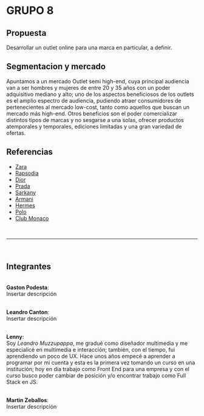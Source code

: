 # GRUPO 8

## **Propuesta**
Desarrollar un outlet online para una marca en particular, a definir.

## **Segmentacion y mercado**
Apuntamos a un mercado Outlet semi high-end, cuya principal audiencia van a ser hombres y mujeres de entre 20 y 35 años con un poder adquisitivo mediano y alto; uno de los aspectos beneficiosos de los outlets es el amplio espectro de audiencia, pudiendo atraer consumidores de pertenecientes al mercado low-cost, tanto como aquellos que buscan un mercado más high-end. Otros beneficios son el poder comercializar distintos tipos de marcas y no sesgarse a una solas, ofrecer productos atemporales y temporales, ediciones limitadas y una gran variedad de ofertas.

## Referencias

* [Zara](https://www.zara.com/ar/es/shop/cart-v2)
* [Rapsodia](https://www.rapsodia.com.ar/checkout/cart)
* [Dior](https://www.dior.com/en_us/products/beauty-Y0785220-sauvage-eau-de-parfum)
* [Prada](https://www.prada.com/us/en/checkout-login-alt.html)
* [Sarkany]()
* [Armani](https://www.armani.com/us/OnePageCheckout/Cart)
* [Hermes](https://www.hermes.com/us/en/cart/)
* [Polo](https://www.ralphlauren.com/)
* [Club Monaco](https://www.clubmonaco.com/en/women-shops-new-arrivals)


<br><hr><br>

## **Integrantes**

<br> **Gaston Podesta**: <br>
Insertar descripción

<br> **Leandro Canton**: <br>
Insertar descripción

<br> **Lenny**: <br>
Soy *Leandro Muzzupappa*, me gradué como diseñador multimedia y me especialicé en multimedia e interacción; también, con el tiempo, fui aprendiendo un poco de UX. Hace unos años empecé a aprender a programar por mi cuenta y esta es la primera vez tomando un curso en una institución; hoy en día trabajo como Front End para una empresa y con el curso busco poder cambiar de posición y/o encontrar trabajo como Full Stack en JS.

<br> **Martin Zeballos**: <br>
Insertar descripción
